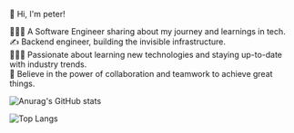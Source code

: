 👋 Hi, I'm peter!

👩🏻‍💻 A Software Engineer sharing about my journey and learnings in tech.    
✍️ Backend engineer, building the invisible infrastructure.    
👨🏽‍🎓 Passionate about learning new technologies and staying up-to-date with industry trends.    
🤝 Believe in the power of collaboration and teamwork to achieve great things.

![Anurag's GitHub stats](https://github-readme-stats.vercel.app/api?username=Jiahdollah&show_icons=true&theme=radical)

![Top Langs](https://github-readme-stats.vercel.app/api/top-langs/?username=Jiahdollah&hide_progress=true)
